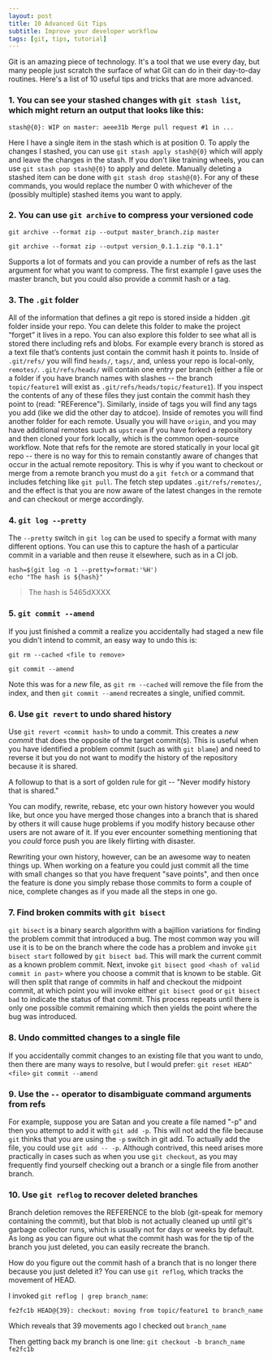 ```yaml
---
layout: post
title: 10 Advanced Git Tips
subtitle: Improve your developer workflow
tags: [git, tips, tutorial]
---
```


Git is an amazing piece of technology. It's a tool that we use every day, but many people just scratch the surface of what Git can do in their day-to-day routines. Here's a list of 10 useful tips and tricks that are more advanced.

### 1. You can see your stashed changes with `git stash list`, which might return an output that looks like this:

```
stash@{0}: WIP on master: aeee31b Merge pull request #1 in ...
```

Here I have a single item in the stash which is at position 0. To apply the changes I stashed, you can use `git stash apply stash@{0}` which will apply and leave the changes in the stash. If you don't like training wheels, you can use `git stash pop stash@{0}` to apply and delete. Manually deleting a stashed item can be done with `git stash drop stash@{0}`. For any of these commands, you would replace the number 0 with whichever of the (possibly multiple) stashed items you want to apply.

### 2. You can use `git archive` to compress your versioned code

`git archive --format zip --output master_branch.zip master`

`git archive --format zip --output version_0.1.1.zip "0.1.1"`

Supports a lot of formats and you can provide a number of refs as the last argument for what you want to compress. The first example I gave uses the master branch, but you could also provide a commit hash or a tag.

### 3. The `.git` folder

All of the information that defines a git repo is stored inside a hidden .git folder inside your repo. You can delete this folder to make the project “forget” it lives in a repo. You can also explore this folder to see what all is stored there including refs and blobs. For example every branch is stored as a text file that’s contents just contain the commit hash it points to.
Inside of `.git/refs/` you will find `heads/`, `tags/`, and, unless your repo is local-only, `remotes/`. `.git/refs/heads/` will contain one entry per branch (either a file or a folder if you have branch names with slashes -- the branch `topic/feature1` will exist as `.git/refs/heads/topic/feature1`). If you inspect the contents of any of these files they just contain the commit hash they point to (read: "REFerence"). Similarly, inside of tags you will find any tags you add (like we did the other day to atdcoe). Inside of remotes you will find another folder for each remote. Usually you will have `origin`, and you may have additional remotes such as `upstream` if you have forked a repository and then cloned your fork locally, which is the common open-source workflow. Note that refs for the remote are stored statically in your local git repo -- there is no way for this to remain constantly aware of changes that occur in the actual remote repository. This is why if you want to checkout or merge from a remote branch you must do a `git fetch` or a command that includes fetching like `git pull`. The fetch step updates `.git/refs/remotes/`, and the effect is that you are now aware of the latest changes in the remote and can checkout or merge accordingly.

### 4. `git log --pretty`

The `--pretty` switch in `git log` can be used to specify a format with many different options. You can use this to capture the hash of a particular commit in a variable and then reuse it elsewhere, such as in a CI job.

```
hash=$(git log -n 1 --pretty=format:'%H')
echo "The hash is ${hash}"
```

> The hash is 5465dXXXX

### 5. `git commit --amend`

If you just finished a commit a realize you accidentally had staged a new file you didn't intend to commit, an easy way to undo this is:

`git rm --cached <file to remove>`

`git commit --amend`

Note this was for a _new_ file, as `git rm --cached` will remove the file from the index, and then `git commit --amend` recreates a single, unified commit.

### 6. Use `git revert` to undo shared history

Use `git revert <commit hash>` to undo a commit. This creates a _new commit_ that does the opposite of the target commit(s). This is useful when you have identified a problem commit (such as with `git blame`) and need to reverse it but you do not want to modify the history of the repository because it is shared.

A followup to that is a sort of golden rule for git -- "Never modify history that is shared."

You can modify, rewrite, rebase, etc your own history however you would like, but once you have merged those changes into a branch that is shared by others it will cause huge problems if you modify history because other users are not aware of it. If you ever encounter something mentioning that you _could_ force push you are likely flirting with disaster.

Rewriting your own history, however, can be an awesome way to neaten things up. When working on a feature you could just commit all the time with small changes so that you have frequent "save points", and then once the feature is done you simply rebase those commits to form a couple of nice, complete changes as if you made all the steps in one go.

### 7. Find broken commits with `git bisect`

`git bisect` is a binary search algorithm with a bajillion variations for finding the problem commit that introduced a bug. The most common way you will use it is to be on the branch where the code has a problem and invoke `git bisect start` followed by `git bisect bad`. This will mark the current commit as a known problem commit. Next, invoke `git bisect good <hash of valid commit in past>` where you choose a commit that is known to be stable. Git will then split that range of commits in half and checkout the midpoint commit, at which point you will invoke either `git bisect good` or `git bisect bad` to indicate the status of that commit. This process repeats until there is only one possible commit remaining which then yields the point where the bug was introduced.

### 8. Undo committed changes to a single file

If you accidentally commit changes to an existing file that you want to undo, then there are many ways to resolve, but I would prefer:
`git reset HEAD^ <file>`
`git commit --amend`

### 9. Use the `--` operator to disambiguate command arguments from refs

For example, suppose you are Satan and you create a file named "-p" and then you attempt to add it with `git add -p`. This will not add the file because `git` thinks that you are using the `-p` switch in git add. To actually add the file, you could use `git add -- -p`. Although contrived, this need arises more practically in cases such as when you use `git checkout`, as you may frequently find yourself checking out a branch or a single file from another branch.

### 10. Use `git reflog` to recover deleted branches

Branch deletion removes the REFERENCE to the blob (git-speak for memory containing the commit), but that blob is not actually cleaned up until git's garbage collector runs, which is usually not for days or weeks by default. As long as you can figure out what the commit hash was for the tip of the branch you just deleted, you can easily recreate the branch.

How do you figure out the commit hash of a branch that is no longer there because you just deleted it? You can use `git reflog`, which tracks the movement of HEAD.

I invoked `git reflog | grep branch_name`:

```
fe2fc1b HEAD@{39}: checkout: moving from topic/feature1 to branch_name
```

Which reveals that 39 movements ago I checked out `branch_name`

Then getting back my branch is one line: `git checkout -b branch_name fe2fc1b`
